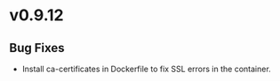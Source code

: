 # v0.9.12

## Bug Fixes

- Install ca-certificates in Dockerfile to fix SSL errors in the container.
